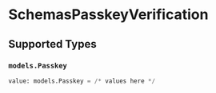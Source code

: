 # SchemasPasskeyVerification


## Supported Types

### `models.Passkey`

```python
value: models.Passkey = /* values here */
```

